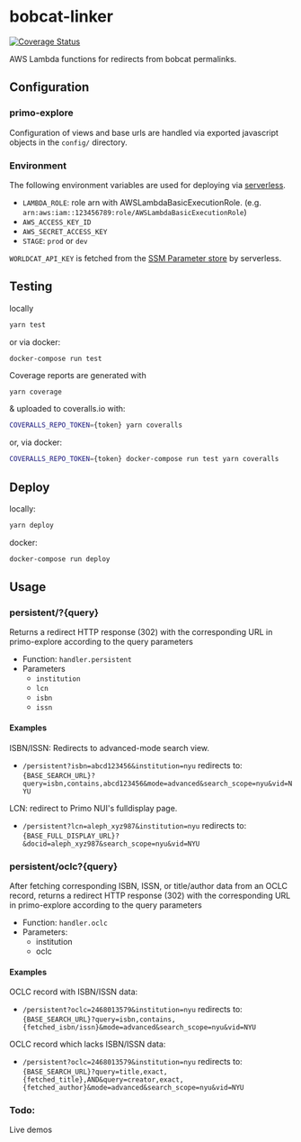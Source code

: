# bobcat-linker

[![Coverage Status](https://coveralls.io/repos/github/NYULibraries/bobcat-linker/badge.svg?branch=feature%2Fcode_coverage)](https://coveralls.io/github/NYULibraries/bobcat-linker?branch=feature%2Fcode_coverage)

AWS Lambda functions for redirects from bobcat permalinks.

## Configuration

### primo-explore

Configuration of views and base urls are handled via exported javascript objects in the `config/` directory.

### Environment

The following environment variables are used for deploying via [serverless](https://github.com/serverless/serverless).

* `LAMBDA_ROLE`: role arn with AWSLambdaBasicExecutionRole. (e.g. `arn:aws:iam::123456789:role/AWSLambdaBasicExecutionRole`)
* `AWS_ACCESS_KEY_ID`
* `AWS_SECRET_ACCESS_KEY`
* `STAGE`: `prod` or `dev`

`WORLDCAT_API_KEY` is fetched from the [SSM Parameter store](https://docs.aws.amazon.com/systems-manager/latest/userguide/systems-manager-paramstore.html) by serverless.

## Testing

locally
```bash
yarn test
```

or via docker:
```
docker-compose run test
```

Coverage reports are generated with
```bash
yarn coverage
```
& uploaded to coveralls.io with:
```bash
COVERALLS_REPO_TOKEN={token} yarn coveralls
```

or, via docker:
```bash
COVERALLS_REPO_TOKEN={token} docker-compose run test yarn coveralls
```

## Deploy

locally:
```bash
yarn deploy
```

docker:
```bash
docker-compose run deploy
```

## Usage

### persistent/?{query}

Returns a redirect HTTP response (302) with the corresponding URL in primo-explore according to the query parameters

* Function: `handler.persistent`
* Parameters
  * `institution`
  * `lcn`
  * `isbn`
  * `issn`

#### Examples

ISBN/ISSN: Redirects to advanced-mode search view.
* `/persistent?isbn=abcd123456&institution=nyu` redirects to:
`{BASE_SEARCH_URL}?query=isbn,contains,abcd123456&mode=advanced&search_scope=nyu&vid=NYU`

LCN: redirect to Primo NUI's fulldisplay page.
* `/persistent?lcn=aleph_xyz987&institution=nyu` redirects to:
`{BASE_FULL_DISPLAY_URL}?&docid=aleph_xyz987&search_scope=nyu&vid=NYU`

### persistent/oclc?{query}

After fetching corresponding ISBN, ISSN, or title/author data from an OCLC record, returns a redirect HTTP response (302) with the corresponding URL in primo-explore according to the query parameters

* Function: `handler.oclc`
* Parameters:
  * institution
  * oclc

#### Examples

OCLC record with ISBN/ISSN data:
* `/persistent?oclc=2468013579&institution=nyu` redirects to: `{BASE_SEARCH_URL}?query=isbn,contains,{fetched_isbn/issn}&mode=advanced&search_scope=nyu&vid=NYU`

OCLC record which lacks ISBN/ISSN data:
* `/persistent?oclc=2468013579&institution=nyu` redirects to: `{BASE_SEARCH_URL}?query=title,exact,{fetched_title},AND&query=creator,exact,{fetched_author}&mode=advanced&search_scope=nyu&vid=NYU`

### Todo:

Live demos
